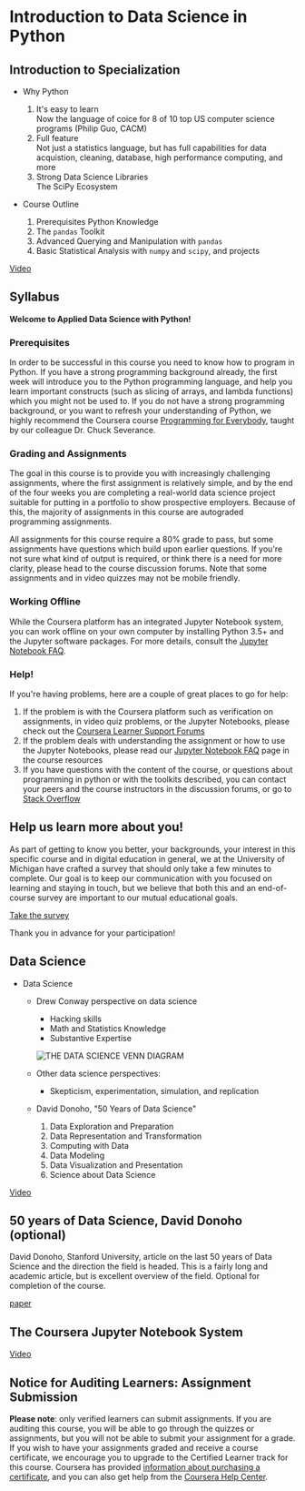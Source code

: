 # Introduction to Data Science in Python

## Introduction to Specialization

+ Why Python
    1. It's easy to learn  
        Now the language of coice for 8 of 10 top US computer science programs (Philip Guo, CACM)
    2. Full feature  
        Not just a statistics language, but has full capabilities for data acquistion, cleaning, database, high performance computing, and more
    3. Strong Data Science Libraries  
        The SciPy Ecosystem

+ Course Outline
    1. Prerequisites Python Knowledge
    2. The `pandas` Toolkit
    3. Advanced Querying and Manipulation with `pandas`
    4. Basic Statistical Analysis with `numpy` and `scipy`, and projects

[Video](https://d3c33hcgiwev3.cloudfront.net/fDbOAIkPEealuRI3K47d-Q.processed/full/540p/index.mp4?Expires=1525392000&Signature=b3zYEqNevBVi7ctzJQc4UZlo4fAEL4mTTFymtAiRuGM5q8z8HoZfJroHPKYsvwSbpNpfFchWK-PCGg~Ezi07~cFvVg55qfZMkiPcS7oH1UfDJ7KLl-dpQ9kuXoDRbbjpezDqP06YUgJIn62SWy~9jdxxE~1E3o7odo~iPBltbTQ_&Key-Pair-Id=APKAJLTNE6QMUY6HBC5A)

## Syllabus

__Welcome to Applied Data Science with Python!__

### Prerequisites

In order to be successful in this course you need to know how to program in Python. If you have a strong programming background already, the first week will introduce you to the Python programming language, and help you learn important constructs (such as slicing of arrays, and lambda functions) which you might not be used to. If you do not have a strong programming background, or you want to refresh your understanding of Python, we highly recommend the Coursera course [Programming for Everybody](https://www.coursera.org/learn/python), taught by our colleague Dr. Chuck Severance.

### Grading and Assignments

The goal in this course is to provide you with increasingly challenging assignments, where the first assignment is relatively simple, and by the end of the four weeks you are completing a real-world data science project suitable for putting in a portfolio to show prospective employers. Because of this, the majority of assignments in this course are autograded programming assignments.

All assignments for this course require a 80% grade to pass, but some assignments have questions which build upon earlier questions. If you're not sure what kind of output is required, or think there is a need for more clarity, please head to the course discussion forums. Note that some assignments and in video quizzes may not be mobile friendly.

### Working Offline

While the Coursera platform has an integrated Jupyter Notebook system, you can work offline on your own computer by installing Python 3.5+ and the Jupyter software packages. For more details, consult the [Jupyter Notebook FAQ](https://www.coursera.org/learn/python-data-analysis/resources/0dhYG).

### Help!

If you're having problems, here are a couple of great places to go for help:

1. If the problem is with the Coursera platform such as verification on assignments, in video quiz problems, or the Jupyter Notebooks, please check out the [Coursera Learner Support Forums](https://learner.coursera.help/hc/en-us/requests)
2. If the problem deals with understanding the assignment or how to use the Jupyter Notebooks, please read our [Jupyter Notebook FAQ](https://www.coursera.org/learn/python-data-analysis/resources/0dhYG) page in the course resources
3. If you have questions with the content of the course, or questions about programming in python or with the toolkits described, you can contact your peers and the course instructors in the discussion forums, or go to [Stack Overflow](http://stackoverflow.com/questions/tagged/python)


## Help us learn more about you!

As part of getting to know you better, your backgrounds, your interest in this specific course and in digital education in general, we at the University of Michigan have crafted a survey that should only take a few minutes to complete. Our goal is to keep our communication with you focused on learning and staying in touch, but we believe that both this and an end-of-course survey are important to our mutual educational goals.

[Take the survey](https://umich.qualtrics.com/SE/?SID=SV_735AxMay2FSApSZ&redirect=SV_9ukuaMa1VKYV9C5&phoenix_global_user_id=%GLOBAL_USER_ID:2013-may-demographics%&phoenix_session_user_id=b9aeb1c86d1c4108f466fffc535219ab82da32fc&name=H.-M.%20Fred%20Chen&platform_id=coursera_phoenix&course_id=python-data-analysis)

Thank you in advance for your participation!


## Data Science

+ Data Science
    + Drew Conway perspective on data science
        + Hacking skills
        + Math and Statistics Knowledge
        + Substantive Expertise

        ![THE DATA SCIENCE VENN DIAGRAM](https://static1.squarespace.com/static/5150aec6e4b0e340ec52710a/t/51525c33e4b0b3e0d10f77ab/1364352052403/Data_Science_VD.png?format=750w)

    + Other data science perspectives:
        + Skepticism, experimentation, simulation, and replication
    + David Donoho, "50 Years of Data Science"
        1. Data Exploration and Preparation
        2. Data Representation and Transformation
        3. Computing with Data
        4. Data Modeling
        5. Data Visualization and Presentation
        6. Science about Data Science


[Video](https://d3c33hcgiwev3.cloudfront.net/N5oBUIkfEeaKKwpaECzIKQ.processed/full/540p/index.mp4?Expires=1525392000&Signature=f1T6sPe7zqpbxyhnU3vtA~Qyi8~tLwu6QsjFRxdB7ykE9ft1jsthOx-WKi5U8FP3MyGguM0mI68di1GPoQ44YTIsyebTdA1BAPPm4zyHtgMa6FIJFjMCuLRGM5pN1eJks2Jf1VpK41Kbcy-9riCE3Y9CkqNMPzNUDzMTcMDU2xA_&Key-Pair-Id=APKAJLTNE6QMUY6HBC5A)

## 50 years of Data Science, David Donoho (optional)

David Donoho, Stanford University, article on the last 50 years of Data Science and the direction the field is headed. This is a fairly long and academic article, but is excellent overview of the field. Optional for completion of the course.

[paper](http://courses.csail.mit.edu/18.337/2015/docs/50YearsDataScience.pdf)

## The Coursera Jupyter Notebook System

[Video](https://d3c33hcgiwev3.cloudfront.net/5lVxeokQEeaT1Q4Eo0QvOw.processed/full/540p/index.mp4?Expires=1525392000&Signature=itpARC5BsFKJwZefsyU8sZYMjInxrR-Ei-~nzoTtV018q0mHSq39EFTlTX5hiYAbRv0irWTjJ2uZ1gr9oqjTynkDMrUFMNWrIsciXeJlANNJwMFwgap24Hb8~2WRF49VrXLYeW0EmlsDoOqOXtXlR7Gv2Djpm1-H-9IzXKWNamE_&Key-Pair-Id=APKAJLTNE6QMUY6HBC5A)

## Notice for Auditing Learners: Assignment Submission

__Please note__: only verified learners can submit assignments. If you are auditing this course, you will be able to go through the quizzes or assignments, but you will not be able to submit your assignment for a grade. If you wish to have your assignments graded and receive a course certificate, we encourage you to upgrade to the Certified Learner track for this course. Coursera has provided [information about purchasing a certificate](https://learner.coursera.help/hc/en-us/articles/208280146-Pay-for-a-course-or-Specialization), and you can also get help from the [Coursera Help Center](https://learner.coursera.help/hc/en-us).


